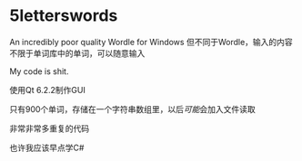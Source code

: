 # 5letterswords
An incredibly poor quality Wordle for Windows
但不同于Wordle，输入的内容不限于单词库中的单词，可以随意输入

My code is shit.

使用Qt 6.2.2制作GUI

只有900个单词，存储在一个字符串数组里，以后*可能*会加入文件读取

非常非常多重复的代码

也许我应该早点学C#
